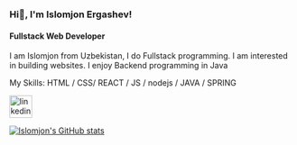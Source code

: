 ### Hi👋, I'm Islomjon Ergashev!

#### Fullstack Web Developer

I am Islomjon from Uzbekistan, I do Fullstack programming. I am interested in building websites. I enjoy Backend programming in Java

My Skills:  HTML / CSS/ REACT / JS / nodejs / JAVA / SPRING



[<img src='https://cdn.jsdelivr.net/npm/simple-icons@3.0.1/icons/linkedin.svg' alt='linkedin' height='40'>](https://www.linkedin.com/in/islomjon-ergashev-bb9944211/)  



[![Islomjon's GitHub stats](https://github-readme-stats.vercel.app/api?username=ergashevislomjon)](https://github.com/ergashevislomjon/github-readme-stats)
